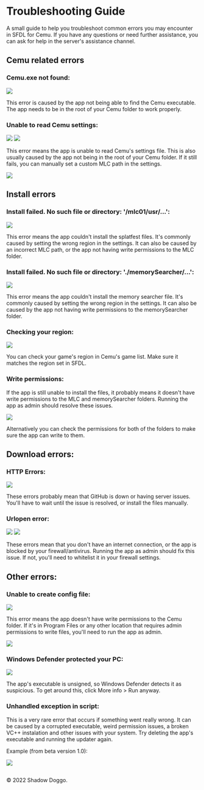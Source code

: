# Troubleshooting Guide

A small guide to help you troubleshoot common errors you may encounter in SFDL for Cemu. If you have any questions or need further assistance, you can ask for help in the server's assistance channel.

## Cemu related errors

### Cemu.exe not found:
![](https://media.discordapp.net/attachments/735577694489804986/1048017855989436486/image.png)

This error is caused by the app not being able to find the Cemu executable. The app needs to be in the root of your Cemu folder to work properly.

### Unable to read Cemu settings:
![](https://media.discordapp.net/attachments/735577694489804986/1048018276694888448/image.png)
![](https://media.discordapp.net/attachments/735577694489804986/1048018020938813511/image.png)

This error means the app is unable to read Cemu's settings file. This is also usually caused by the app not being in the root of your Cemu folder. If it still fails, you can manually set a custom MLC path in the settings.

![](https://media.discordapp.net/attachments/735577694489804986/1048019057191944252/image.png)


## Install errors

### Install failed. No such file or directory: '/mlc01/usr/...':

![](https://media.discordapp.net/attachments/735577694489804986/1048019770907295744/image.png)

This error means the app couldn't install the splatfest files. It's commonly caused by setting the wrong region in the settings. It can also be caused by an incorrect MLC path, or the app not having write permissions to the MLC folder.

### Install failed. No such file or directory: './memorySearcher/...':

![](https://media.discordapp.net/attachments/735577694489804986/1048019956224249856/image.png)

This error means the app couldn't install the memory searcher file. It's commonly caused by setting the wrong region in the settings. It can also be caused by the app not having write permissions to the memorySearcher folder.

### Checking your region:

![](https://media.discordapp.net/attachments/735577694489804986/1048022175023636510/image.png)

You can check your game's region in Cemu's game list. Make sure it matches the region set in SFDL.

### Write permissions:

If the app is still unable to install the files, it probably means it doesn't have write permissions to the MLC and memorySearcher folders. Running the app as admin should resolve these issues.

![](https://media.discordapp.net/attachments/735577694489804986/1048023076547330058/image.png)

Alternatively you can check the permissions for both of the folders to make sure the app can write to them.

## Download errors:

### HTTP Errors:

![](https://media.discordapp.net/attachments/735577694489804986/1048024154877730816/image.png)

These errors probably mean that GitHub is down or having server issues. You'll have to wait until the issue is resolved, or install the files manually.

### Urlopen error:

![](https://media.discordapp.net/attachments/735577694489804986/1048025544056373288/err2.PNG)
![](https://media.discordapp.net/attachments/735577694489804986/1048025544517759066/err3.PNG)

These errors mean that you don't have an internet connection, or the app is blocked by your firewall/antivirus. Running the app as admin should fix this issue. If not, you'll need to whitelist it in your firewall settings.

## Other errors:

### Unable to create config file:

![](https://media.discordapp.net/attachments/735577694489804986/1048027083131072542/image.png)

This error means the app doesn't have write permissions to the Cemu folder. If it's in Program Files or any other location that requires admin permissions to write files, you'll need to run the app as admin.

![](https://media.discordapp.net/attachments/735577694489804986/1048023076547330058/image.png)

### Windows Defender protected your PC:

![](https://media.discordapp.net/attachments/735577694489804986/1048029501277356134/image.png)

The app's executable is unsigned, so Windows Defender detects it as suspicious. To get around this, click More info > Run anyway.

### Unhandled exception in script:

This is a very rare error that occurs if something went really wrong. It can be caused by a corrupted executable, weird permission issues, a broken VC++ instalation and other issues with your system. Try deleting the app's executable and running the updater again.

Example (from beta version 1.0):

![](https://media.discordapp.net/attachments/597729491615350797/1042163177414197358/image.png)

##

© 2022 Shadow Doggo.
